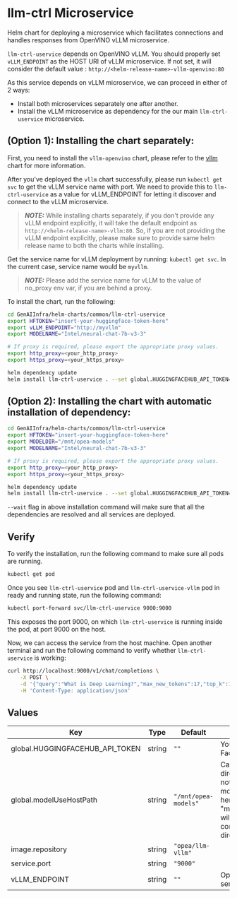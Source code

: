 # llm-ctrl Microservice

Helm chart for deploying a microservice which facilitates connections and handles responses from OpenVINO vLLM microservice.

`llm-ctrl-uservice` depends on OpenVINO vLLM. You should properly set `vLLM_ENDPOINT` as the HOST URI of vLLM microservice. If not set, it will consider the default value : `http://<helm-release-name>-vllm-openvino:80`

As this service depends on vLLM microservice, we can proceed in either of 2 ways:

- Install both microservices separately one after another.
- Install the vLLM microservice as dependency for the our main `llm-ctrl-uservice` microservice.

## (Option 1): Installing the chart separately:

First, you need to install the `vllm-openvino` chart, please refer to the [vllm](../vllm) chart for more information.

After you've deployed the `vllm` chart successfully, please run `kubectl get svc` to get the vLLM service name with port. We need to provide this to `llm-ctrl-uservice` as a value for vLLM_ENDPOINT for letting it discover and connect to the vLLM microservice.

> **_NOTE:_** While installing charts separately, if you don't provide any vLLM endpoint explicitly, it will take the default endpoint as `http://<helm-release-name>-vllm:80`. So, if you are not providing the vLLM endpoint explicitly, please make sure to provide same helm release name to both the charts while installing.

Get the service name for vLLM deployment by running: `kubectl get svc`. In the current case, service name would be `myvllm`.

> **_NOTE:_** Please add the service name for vLLM to the value of no_proxy env var, if you are behind a proxy.

To install the chart, run the following:

```bash
cd GenAIInfra/helm-charts/common/llm-ctrl-uservice
export HFTOKEN="insert-your-huggingface-token-here"
export vLLM_ENDPOINT="http://myvllm"
export MODELNAME="Intel/neural-chat-7b-v3-3"

# If proxy is required, please export the appropriate proxy values.
export http_proxy=<your_http_proxy>
export https_proxy=<your_https_proxy>

helm dependency update
helm install llm-ctrl-uservice . --set global.HUGGINGFACEHUB_API_TOKEN=${HFTOKEN} --set vLLM_ENDPOINT=${vLLM_ENDPOINT} --set LLM_MODEL_ID=${MODELNAME} --set global.http_proxy=${http_proxy} --set global.https_proxy=${https_proxy} --wait
```

## (Option 2): Installing the chart with automatic installation of dependency:

```bash
cd GenAIInfra/helm-charts/common/llm-ctrl-uservice
export HFTOKEN="insert-your-huggingface-token-here"
export MODELDIR="/mnt/opea-models"
export MODELNAME="Intel/neural-chat-7b-v3-3"

# If proxy is required, please export the appropriate proxy values.
export http_proxy=<your_http_proxy>
export https_proxy=<your_https_proxy>

helm dependency update
helm install llm-ctrl-uservice . --set global.HUGGINGFACEHUB_API_TOKEN=${HFTOKEN} --set global.modelUseHostPath=${MODELDIR} --set LLM_MODEL_ID=${MODELNAME} --set vllm.LLM_MODEL_ID=${MODELNAME} --set autodependency.enabled=true --set global.http_proxy=${http_proxy} --set global.https_proxy=${https_proxy} --wait
```

`--wait` flag in above installation command will make sure that all the dependencies are resolved and all services are deployed.

## Verify

To verify the installation, run the following command to make sure all pods are running.

```bash
kubectl get pod
```

Once you see `llm-ctrl-uservice` pod and `llm-ctrl-uservice-vllm` pod in ready and running state, run the following command:

```bash
kubectl port-forward svc/llm-ctrl-uservice 9000:9000
```

This exposes the port 9000, on which `llm-ctrl-uservice` is running inside the pod, at port 9000 on the host.

Now, we can access the service from the host machine. Open another terminal and run the following command to verify whether `llm-ctrl-uservice` is working:

```bash
curl http://localhost:9000/v1/chat/completions \
    -X POST \
    -d '{"query":"What is Deep Learning?","max_new_tokens":17,"top_k":10,"top_p":0.95,"typical_p":0.95,"temperature":0.01,"repetition_penalty":1.03,"streaming":true}' \
    -H 'Content-Type: application/json'
```

## Values

| Key                             | Type   | Default              | Description                                                                                                                                                   |
| ------------------------------- | ------ | -------------------- | ------------------------------------------------------------------------------------------------------------------------------------------------------------- |
| global.HUGGINGFACEHUB_API_TOKEN | string | `""`                 | Your own Hugging Face API token                                                                                                                               |
| global.modelUseHostPath         | string | `"/mnt/opea-models"` | Cached models directory, vLLM will not download if the model is cached here. The host path "modelUseHostPath" will be mounted to container as /data directory |
| image.repository                | string | `"opea/llm-vllm"`    |                                                                                                                                                               |
| service.port                    | string | `"9000"`             |                                                                                                                                                               |
| vLLM_ENDPOINT                   | string | `""`                 | OpenVINO vLLM service endpoint                                                                                                                                |
